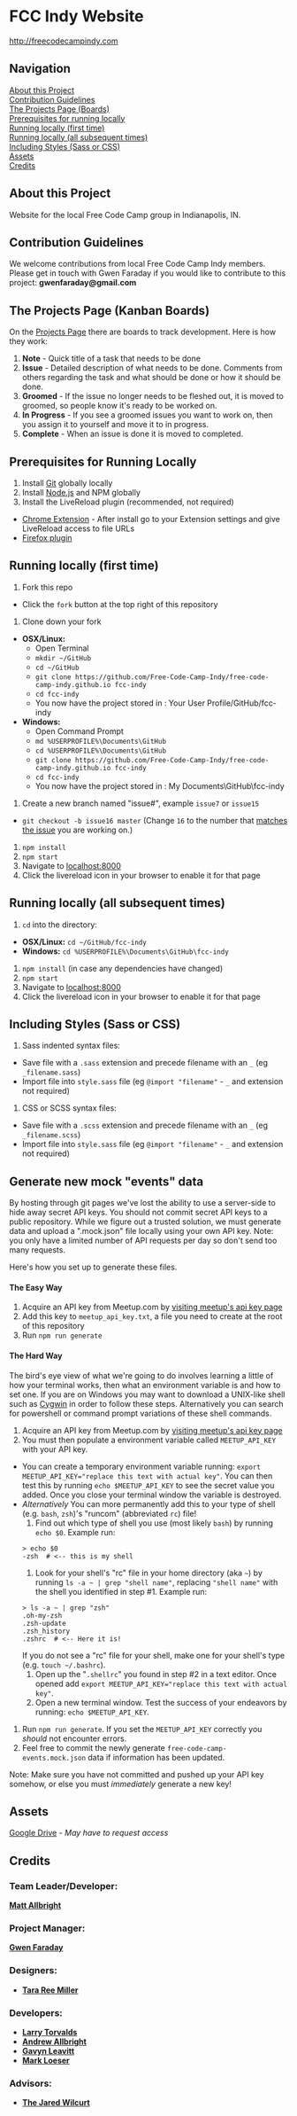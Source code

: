# FCC Indy Website

http://freecodecampindy.com

## Navigation

[About this Project](#about-this-project)  
[Contribution Guidelines](#contribution-guidelines)  
[The Projects Page (Boards)](#the-projects-page-boards)  
[Prerequisites for running locally](#prerequisites-for-running-locally)  
[Running locally (first time)](#running-locally-first-time)  
[Running locally (all subsequent times)](#running-locally-all-subsequent-times)  
[Including Styles (Sass or CSS)](#including-styles-sass-or-css)  
[Assets](#assets)  
[Credits](#credits)


## About this Project

Website for the local Free Code Camp group in Indianapolis, IN.


## Contribution Guidelines

We welcome contributions from local Free Code Camp Indy members.
Please get in touch with Gwen Faraday if you would like to contribute to this project: __gwenfaraday@gmail.com__


## The Projects Page (Kanban Boards)

On the [Projects Page](https://github.com/Free-Code-Camp-Indy/free-code-camp-indy.github.io/projects) there are boards to track development. Here is how they work:

1. **Note** - Quick title of a task that needs to be done
1. **Issue** - Detailed description of what needs to be done. Comments from others regarding the task and what should be done or how it should be done.
1. **Groomed** - If the issue no longer needs to be fleshed out, it is moved to groomed, so people know it's ready to be worked on.
1. **In Progress** - If you see a groomed issues you want to work on, then you assign it to yourself and move it to in progress.
1. **Complete** - When an issue is done it is moved to completed.


## Prerequisites for Running Locally

1. Install [Git](http://git-scm.com) globally locally
1. Install [Node.js](http://nodejs.org) and NPM globally
1. Install the LiveReload plugin (recommended, not required)
 * [Chrome Extension](https://chrome.google.com/webstore/detail/livereload/jnihajbhpnppcggbcgedagnkighmdlei?hl=en) - After install go to your Extension settings and give LiveReload access to file URLs
 * [Firefox plugin](https://addons.mozilla.org/en-US/firefox/addon/livereload/)


## Running locally (first time)

1. Fork this repo

 * Click the `fork` button at the top right of this repository

1. Clone down your fork

  * **OSX/Linux:**
    * Open Terminal
    * `mkdir ~/GitHub`
    * `cd ~/GitHub`
    * `git clone https://github.com/Free-Code-Camp-Indy/free-code-camp-indy.github.io fcc-indy`
    * `cd fcc-indy`
    * You now have the project stored in : Your User Profile/GitHub/fcc-indy
  * **Windows:**
    * Open Command Prompt
    * `md %USERPROFILE%\Documents\GitHub`
    * `cd %USERPROFILE%\Documents\GitHub`
    * `git clone https://github.com/Free-Code-Camp-Indy/free-code-camp-indy.github.io fcc-indy`
    * `cd fcc-indy`
    * You now have the project stored in : My Documents\GitHub\fcc-indy

1. Create a new branch named "issue#", example `issue7` or `issue15`
  * `git checkout -b issue16 master` (Change `16` to the number that [matches the issue](https://github.com/Free-Code-Camp-Indy/free-code-camp-indy.github.io/issues) you are working on.)
1. `npm install`
1. `npm start`
1. Navigate to [localhost:8000](http://localhost:8000)
1. Click the livereload icon in your browser to enable it for that page


## Running locally (all subsequent times)

1. `cd` into the directory:
  * **OSX/Linux:** `cd ~/GitHub/fcc-indy`
  * **Windows:** `cd %USERPROFILE%\Documents\GitHub\fcc-indy`
1. `npm install` (in case any dependencies have changed)
1. `npm start`
1. Navigate to [localhost:8000](http://localhost:8000)
1. Click the livereload icon in your browser to enable it for that page

## Including Styles (Sass or CSS)

1. Sass indented syntax files:

  * Save file with a `.sass` extension and precede filename with an `_` (eg `_filename.sass`)
  * Import file into `style.sass` file (eg `@import "filename"` - `_` and extension not required)

1. CSS or SCSS syntax files:

  * Save file with a `.scss` extension and precede filename with an `_` (eg `_filename.scss`)
  * Import file into `style.sass` file (eg `@import "filename"` - `_` and extension not required)

## Generate new mock "events" data
By hosting through git pages we've lost the ability to use a server-side to hide away secret API keys.  You should not commit secret API keys to a public repository. While we figure out a trusted solution, we must generate data and upload a ".mock.json" file locally using your own API key.  Note: you only have a limited number of API requests per day so don't send too many requests.

Here's how you set up to generate these files.

#### The Easy Way
1. Acquire an API key from Meetup.com by [visiting meetup's api key page](https://secure.meetup.com/meetup_api/key/)
1. Add this key to `meetup_api_key.txt`, a file you need to create at the root of this repository
1. Run `npm run generate`

#### The Hard Way
The bird's eye view of what we're going to do involves learning a little of how your terminal works, then what an environment variable is and how to set one.  If you are on Windows you may want to download a UNIX-like shell such as [Cygwin](https://www.cygwin.com/) in order to follow these steps.  Alternatively you can search for powershell or command prompt variations of these shell commands.

1. Acquire an API key from Meetup.com by [visiting meetup's api key page](https://secure.meetup.com/meetup_api/key/)
1. You must then populate a environment variable called `MEETUP_API_KEY` with your API key.
  * You can create a temporary environment variable running: `export MEETUP_API_KEY="replace this text with actual key"`.  You can then test this by running `echo $MEETUP_API_KEY` to see the secret value you added.  Once you close your terminal window the variable is destroyed.
  * _Alternatively_ You can more permanently add this to your type of shell (e.g. `bash`, `zsh`)'s "runcom" (abbreviated `rc`) file!
    1. Find out which type of shell you use (most likely `bash`) by running `echo $0`.  Example run:
    ```
    > echo $0
    -zsh  # <-- this is my shell
    ```
    1. Look for your shell's "rc" file in your home directory (aka `~`) by running `ls -a ~ | grep "shell name"`, replacing `"shell name"` with the shell you identified in step #1.  Example run:
    ```
    > ls -a ~ | grep "zsh"
    .oh-my-zsh
    .zsh-update
    .zsh_history
    .zshrc  # <-- Here it is!
    ```
    If you do not see a "rc" file for your shell, make one for your shell's type (e.g. `touch ~/.bashrc`).
    1. Open up the "`.shellrc`" you found in step #2 in a text editor.  Once opened add `export MEETUP_API_KEY="replace this text with actual key"`.
    1. Open a new terminal window.  Test the success of your endeavors by running: `echo $MEETUP_API_KEY`.
1. Run `npm run generate`.  If you set the `MEETUP_API_KEY` correctly you _should_ not encounter errors.
1. Feel free to commit the newly generate `free-code-camp-events.mock.json` data if information has been updated.

Note: Make sure you have not committed and pushed up your API key somehow, or else you must *immediately* generate a new key!

## Assets

[Google Drive](https://drive.google.com/drive/u/2/folders/0Bx3Axcu05dYsQW1raUFCSGM1Vzg) - *May have to request access*


## Credits

### Team Leader/Developer:

**[Matt Allbright](https://github.com/orgs/Free-Code-Camp-Indy/people/mattattaq)**

### Project Manager:

**[Gwen Faraday](https://github.com/gwenf)**

### Designers:

* **[Tara Ree Miller](https://github.com/tararee)**

### Developers:

* **[Larry Torvalds](http://whitehouse.gov)**
* **[Andrew Allbright](https://github.com/aallbrig)**
* **[Gavyn Leavitt](https://github.com/Firearrow5235)**
* **[Mark Loeser](https://github.com/MarkLoeser)**

### Advisors:

* **[The Jared Wilcurt](https://github.com/TheJaredWilcurt)**
